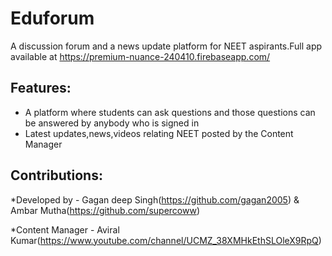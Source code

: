 Eduforum
==========
A discussion forum and a news update platform for NEET aspirants.Full app available at https://premium-nuance-240410.firebaseapp.com/  

## Features:    
  *  A platform where students can ask questions and those questions can be answered by anybody who is signed in  
  *  Latest updates,news,videos relating NEET posted by the Content Manager
  

## Contributions:  

  *Developed by - Gagan deep Singh(https://github.com/gagan2005) & Ambar Mutha(https://github.com/supercoww)  
 
  *Content Manager - Aviral Kumar(https://www.youtube.com/channel/UCMZ_38XMHkEthSLOleX9RpQ)
